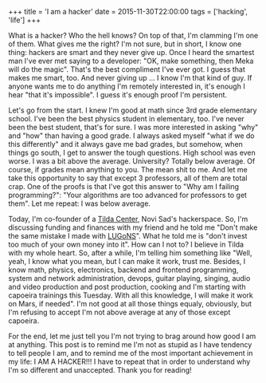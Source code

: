 +++
title = 'I am a hacker'
date = 2015-11-30T22:00:00
tags = ['hacking', 'life']
+++


What is a hacker? Who the hell knows? On top of that, I'm clamming I'm one of
them. What gives me the right? I'm not sure, but in short, I know one thing:
hackers are smart and they never give up. Once I heard the smartest man I've
ever met saying to a developer: "OK, make something, then Meka will do the
magic". That's the best compliment I've ever got. I guess that makes me smart,
too. And never giving up ... I know I'm that kind of guy. If anyone wants me to
do anything I'm remotely interested in, it's enough I hear "that it's
impossible". I guess it's enough proof I'm persistent.

Let's go from the start. I knew I'm good at math since 3rd grade elementary
school. I've been the best physics student in elementary, too. I've never been
the best student, that's for sure. I was more interested in asking "why" and
"how" than having a good grade. I always asked myself "what if we do this
differently" and it always gave me bad grades, but somehow, when things go
south, I get to answer the tough questions. High school was even worse. I was a
bit above the average. University? Totally below average. Of course, if grades
mean anything to you. The mean shit to me. And let me take this opportunity to
say that except 3 professors, all of them are total crap. One of the proofs is
that I've got this answer to "Why am I failing programming?": "Your algorithms
are too advanced for professors to get them". Let me repeat: I was below
average.

Today, I'm co-founder of a [Tilda Center](http://tilda.center/), Novi Sad's
hackerspace. So, I'm discussing funding and finances with my friend and he told
me "Don't make the same mistake I made with [LUGoNS](https://lugons.org/)". What
he told me is "don't invest too much of your own money into it". How can I not
to? I believe in Tilda with my whole heart. So, after a while, I'm telling him
something like "Well, yeah, I know what you mean, but I can make it work, trust
me. Besides, I know math, physics, electronics, backend and frontend
programming, system and network administration, devops, guitar playing, singing,
audio and video production and post production, cooking and I'm starting with
capoeira trainings this Tuesday. With all this knowledge, I will make it work
on Mars, if needed". I'm not good at all those things equaly, obviously, but
I'm refusing to accept I'm not above average at any of those except capoeira.

For the end, let me just tell you I'm not trying to brag around how good I am at
anything. This post is to remind me I'm not as stupid as I have tendency to tell
people I am, and to remind me of the most important achievement in my life: I
AM A HACKER!!! I have to repeat that in order to understand why I'm so
different and unaccepted. Thank you for reading!
